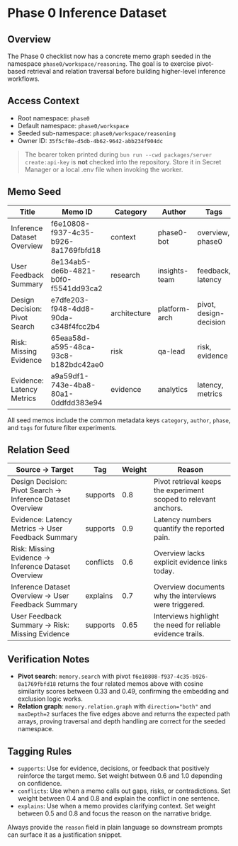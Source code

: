 # Phase 0 Inference Dataset

## Overview
The Phase 0 checklist now has a concrete memo graph seeded in the namespace `phase0/workspace/reasoning`. The goal is to exercise pivot-based retrieval and relation traversal before building higher-level inference workflows.

## Access Context
- Root namespace: `phase0`
- Default namespace: `phase0/workspace`
- Seeded sub-namespace: `phase0/workspace/reasoning`
- Owner ID: `35f5cf8e-d5db-4b62-9642-abb234f904dc`

> The bearer token printed during `bun run --cwd packages/server create:api-key` is **not** checked into the repository. Store it in Secret Manager or a local .env file when invoking the worker.

## Memo Seed
| Title | Memo ID | Category | Author | Tags |
| --- | --- | --- | --- | --- |
| Inference Dataset Overview | f6e10808-f937-4c35-b926-8a1769fbfd18 | context | phase0-bot | overview, phase0 |
| User Feedback Summary | 8e134ab5-de6b-4821-b0f0-f5541dd93ca2 | research | insights-team | feedback, latency |
| Design Decision: Pivot Search | e7dfe203-f948-4dd8-90da-c348f4fcc2b4 | architecture | platform-arch | pivot, design-decision |
| Risk: Missing Evidence | 65eaa58d-a595-48ca-93c8-b182bdc42ae0 | risk | qa-lead | risk, evidence |
| Evidence: Latency Metrics | a9a59df1-743e-4ba8-80a1-0ddfdd383e94 | evidence | analytics | latency, metrics |

All seed memos include the common metadata keys `category`, `author`, `phase`, and `tags` for future filter experiments.

## Relation Seed
| Source → Target | Tag | Weight | Reason |
| --- | --- | --- | --- |
| Design Decision: Pivot Search → Inference Dataset Overview | supports | 0.8 | Pivot retrieval keeps the experiment scoped to relevant anchors. |
| Evidence: Latency Metrics → User Feedback Summary | supports | 0.9 | Latency numbers quantify the reported pain. |
| Risk: Missing Evidence → Inference Dataset Overview | conflicts | 0.6 | Overview lacks explicit evidence links today. |
| Inference Dataset Overview → User Feedback Summary | explains | 0.7 | Overview documents why the interviews were triggered. |
| User Feedback Summary → Risk: Missing Evidence | supports | 0.65 | Interviews highlight the need for reliable evidence trails. |

## Verification Notes
- **Pivot search**: `memory.search` with pivot `f6e10808-f937-4c35-b926-8a1769fbfd18` returns the four related memos above with cosine similarity scores between 0.33 and 0.49, confirming the embedding and exclusion logic works.
- **Relation graph**: `memory.relation.graph` with `direction="both"` and `maxDepth=2` surfaces the five edges above and returns the expected path arrays, proving traversal and depth handling are correct for the seeded namespace.

## Tagging Rules
- `supports`: Use for evidence, decisions, or feedback that positively reinforce the target memo. Set weight between 0.6 and 1.0 depending on confidence.
- `conflicts`: Use when a memo calls out gaps, risks, or contradictions. Set weight between 0.4 and 0.8 and explain the conflict in one sentence.
- `explains`: Use when a memo provides clarifying context. Set weight between 0.5 and 0.8 and focus the reason on the narrative bridge.

Always provide the `reason` field in plain language so downstream prompts can surface it as a justification snippet.
